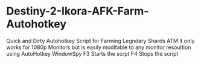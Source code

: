 # Destiny-2-Ikora-AFK-Farm-Autohotkey
Quick and Dirty Autohotkey Script for Farming Legndary Shards
ATM it only works for 1080p Monitors but is easily modifable to any monitor resoultion using AutoHotkey WindowSpy
F3 Starts the scrpt
F4 Stops the script
